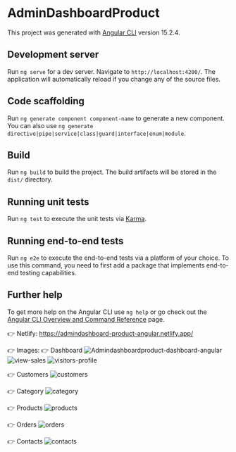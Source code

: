 # AdminDashboardProduct

This project was generated with [Angular CLI](https://github.com/angular/angular-cli) version 15.2.4.

## Development server

Run `ng serve` for a dev server. Navigate to `http://localhost:4200/`. The application will automatically reload if you change any of the source files.

## Code scaffolding

Run `ng generate component component-name` to generate a new component. You can also use `ng generate directive|pipe|service|class|guard|interface|enum|module`.

## Build

Run `ng build` to build the project. The build artifacts will be stored in the `dist/` directory.

## Running unit tests

Run `ng test` to execute the unit tests via [Karma](https://karma-runner.github.io).

## Running end-to-end tests

Run `ng e2e` to execute the end-to-end tests via a platform of your choice. To use this command, you need to first add a package that implements end-to-end testing capabilities.

## Further help

To get more help on the Angular CLI use `ng help` or go check out the [Angular CLI Overview and Command Reference](https://angular.io/cli) page.

👉 Netlify:
https://admindashboard-product-angular.netlify.app/

👉 Images:
👉 Dashboard
![Admindashboardproduct-dashboard-angular](https://github.com/Rohini-pr/admindashboard-product/assets/125246758/f9187037-cfad-4b04-9c32-29314774a6e5)
![view-sales](https://github.com/Rohini-pr/admindashboard-product/assets/125246758/9013547f-376b-4e84-9c68-f2be4269f7d2)
![visitors-profile](https://github.com/Rohini-pr/admindashboard-product/assets/125246758/a3bf54cd-1564-4f29-a0fb-ee554ad69720)

👉 Customers
![customers](https://github.com/Rohini-pr/admindashboard-product/assets/125246758/4ebe6fd5-f35e-4e50-bf95-0b5d684c9f21)

👉 Category
![category](https://github.com/Rohini-pr/admindashboard-product/assets/125246758/1a3a4e2a-a02c-4c0f-a03c-3bd8d5380fd7)

👉 Products
![products](https://github.com/Rohini-pr/admindashboard-product/assets/125246758/cd08fbda-e88d-4e38-981d-e5242a14e872)

👉 Orders
![orders](https://github.com/Rohini-pr/admindashboard-product/assets/125246758/a940efb0-1ed7-4218-884a-5ee53903ca14)

👉 Contacts
![contacts](https://github.com/Rohini-pr/admindashboard-product/assets/125246758/63f745f4-74fc-4bd5-8d9c-5091fd5e01cc)


